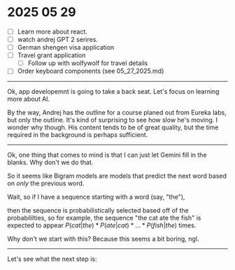 # 2025 05 29

- [ ] Learn more about react. 
- [ ] watch andrej GPT 2 serires. 
- [ ] German shengen visa application 
- [ ] Travel grant application
  - [ ] Follow up with wolfywolf for travel details
- [ ] Order keyboard components (see 05_27_2025.md)

------------------------

Ok, app developemnt is going to take a back seat. Let's focus on learning more about AI. 

By the way, Andrej has the outline for a course planed out from Eureka labs, but only the outline. It's kind of surprising to see how slow he's moving. I wonder why though. 
His content tends to be of great quality, but the time required in the background is perhaps sufficient. 

------------------

Ok, one thing that comes to mind is that I can just let Gemini fill in the blanks. Why don't we do that.

So it seems like Bigram models are models that predict the next word based on *only* the previous word. 

Wait, so if I have a sequence 
starting with a word (say, "the"),

then the sequence is probabilistically selected based off of the probabililties, so 
for example, the sequence 
"the cat ate the fish" 
is expected to appear 
$P(cat | the) * P(ate | cat) * \dots * P(fish | the)$ times. 

Why don't we start with this? Because this seems a bit boring, ngl. 

---------------------------

Let's see what the next step is:












